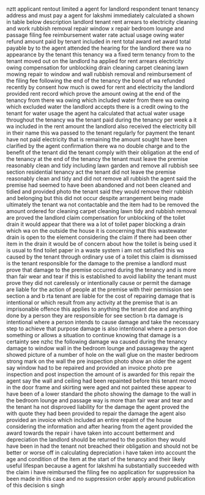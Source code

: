 nztt applicant rentout limited a agent for landlord respondent tenant tenancy address and must pay a agent for lakshmi immediately calculated a shown in table below description landlord tenant rent arrears to electricity cleaning and work rubbish removal repair window x repair bedroom lounge and passage filing fee reimbursement water rate actual usage owing water refund amount paid by tenant included in rent total award net award total payable by to the agent attended the hearing for the landlord there wa no appearance by the tenant this tenancy wa a fixed term tenancy from to the tenant moved out on the landlord ha applied for rent arrears electricity owing compensation for unblocking drain cleaning carpet cleaning lawn mowing repair to window and wall rubbish removal and reimbursement of the filing fee following the end of the tenancy the bond of wa refunded recently by consent how much is owed for rent and electricity the landlord provided rent record which prove the amount owing at the end of the tenancy from there wa owing which included water from there wa owing which excluded water the landlord accepts there is a credit owing to the tenant for water usage the agent ha calculated that actual water usage throughout the tenancy wa the tenant paid during the tenancy per week a it wa included in the rent amount the landlord also received the electricity bill in their name this wa passed to the tenant regularly for payment the tenant have not paid electricity that is remaining the amount sought have been clarified by the agent confirmation there wa no double charge and to the benefit of the tenant did the tenant comply with their obligation at the end of the tenancy at the end of the tenancy the tenant must leave the premise reasonably clean and tidy including lawn garden and remove all rubbish see section residential tenancy act the tenant did not leave the premise reasonably clean and tidy and did not remove all rubbish the agent said the premise had seemed to have been abandoned and not been cleaned and tidied and provided photo the tenant said they would remove their rubbish and belonging but this did not occur despite arrangement being made ultimately the tenant wa not contactable and the item had to be removed the amount ordered for cleaning carpet cleaning lawn tidy and rubbish removal are proved the landlord claim compensation for unblocking of the toilet drain it would appear that there wa a lot of toilet paper blocking a drain which wa on the outside the house it is concerning that this wastewater drain is open to the element considering the claim if there had been other item in the drain it would be of concern about how the toilet is being used it is usual to find toilet paper in a waste system i am not satisfied this wa caused by the tenant through ordinary use of a toilet this claim is dismissed is the tenant responsible for the damage to the premise a landlord must prove that damage to the premise occurred during the tenancy and is more than fair wear and tear if this is established to avoid liability the tenant must prove they did not carelessly or intentionally cause or permit the damage are liable for the action of people at the premise with their permission see section a and b rta tenant are liable for the cost of repairing damage that is intentional or which result from any activity at the premise that is an imprisonable offence this applies to anything the tenant doe and anything done by a person they are responsible for see section b rta damage is intentional where a person intends to cause damage and take the necessary step to achieve that purpose damage is also intentional where a person doe something or allows a situation to continue knowing that damage is a certainty see nzhc the following damage wa caused during the tenancy damage to window wall in the bedroom lounge and passageway the agent showed picture of a number of hole on the wall glue on the master bedroom strong mark on the wall the pre inspection photo show an older the agent say window had to be repaired and provided an invoice photo pre inspection and post inspection the amount of is awarded for this repair the agent say the wall and ceiling had been repainted before this tenant moved in the door frame and skirting were aged and not painted these appear to have been of a lower standard the photo showing the damage to the wall in the bedroom lounge and passage way is more than fair wear and tear and the tenant ha not disproved liability for the damage the agent proved the with quote they had been provided to repair the damage the agent also provided an invoice which included an entire repaint of the house considering the information and after hearing from the agent provided the award towards the repair i have taken into account betterment and depreciation the landlord should be returned to the position they would have been in had the tenant not breached their obligation and should not be better or worse off in calculating depreciation i have taken into account the age and condition of the item at the start of the tenancy and their likely useful lifespan because a agent for lakshmi ha substantially succeeded with the claim i have reimbursed the filing fee no application for suppression ha been made in this case and no suppression order apply around publication of this decision s singh